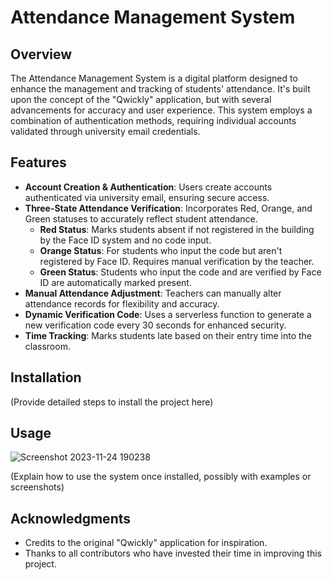 # Attendance Management System

## Overview

The Attendance Management System is a digital platform designed to enhance the management and tracking of students' attendance. It's built upon the concept of the "Qwickly" application, but with several advancements for accuracy and user experience. This system employs a combination of authentication methods, requiring individual accounts validated through university email credentials.

## Features

- **Account Creation & Authentication**: Users create accounts authenticated via university email, ensuring secure access.
- **Three-State Attendance Verification**: Incorporates Red, Orange, and Green statuses to accurately reflect student attendance.
  - **Red Status**: Marks students absent if not registered in the building by the Face ID system and no code input.
  - **Orange Status**: For students who input the code but aren't registered by Face ID. Requires manual verification by the teacher.
  - **Green Status**: Students who input the code and are verified by Face ID are automatically marked present.
- **Manual Attendance Adjustment**: Teachers can manually alter attendance records for flexibility and accuracy.
- **Dynamic Verification Code**: Uses a serverless function to generate a new verification code every 30 seconds for enhanced security.
- **Time Tracking**: Marks students late based on their entry time into the classroom.

## Installation


(Provide detailed steps to install the project here)

## Usage
![Screenshot 2023-11-24 190238](https://github.com/rorosaga/Classlink/assets/133862511/78c5d444-b436-4d1d-84d7-4e12392e7bf0)

(Explain how to use the system once installed, possibly with examples or screenshots)


## Acknowledgments

- Credits to the original "Qwickly" application for inspiration.
- Thanks to all contributors who have invested their time in improving this project.
